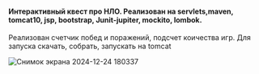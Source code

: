 #### Интерактивный квест про НЛО. Реализован на servlets,maven, tomcat10, jsp, bootstrap, Junit-jupiter, mockito, lombok. 
Реализован счетчик побед и поражений, подсчет коичества игр. 
Для запуска скачать, собрать, запускать на tomcat

![Снимок экрана 2024-12-24 180337](https://github.com/user-attachments/assets/c7952ce8-3dc5-4402-b244-9d165a9d3b2e)


